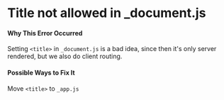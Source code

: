 # Title not allowed in _document.js

#### Why This Error Occurred

Setting `<title>` in `_document.js` is a bad idea, since then it's only server rendered, but we also do client routing. 

#### Possible Ways to Fix It

Move `<title>` to `_app.js`
